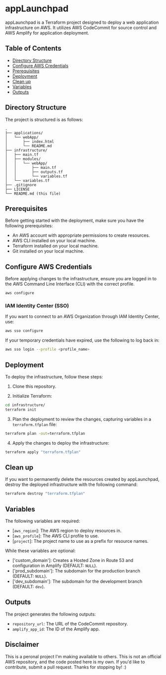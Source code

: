 # appLaunchpad

appLaunchpad is a Terraform project designed to deploy a web application infrastructure on AWS. It utilizes AWS CodeCommit for source control and AWS Amplify for application deployment.

## Table of Contents

- [Directory Structure](#directory-structure)
- [Configure AWS Credentials](#configure-aws-credentials)
- [Prerequisites](#prerequisites)
- [Deployment](#deployment)
- [Clean up](#clean-up)
- [Variables](#variables)
- [Outputs](#outputs)

## Directory Structure

The project is structured is as follows:

```
.
├── applications/
│   └── webApp/
│       ├── index.html
│       └── README.md
├── infrastructure/
│   ├── main.tf
│   ├── modules/
│   │   └── webApp/
│   │       ├── main.tf
│   │       ├── outputs.tf
│   │       └── variables.tf
│   └── variables.tf
├── .gitignore
├── LICENSE
└── README.md (this file)
```

## Prerequisites

Before getting started with the deployment, make sure you have the following prerequisites:

- An AWS account with appropriate permissions to create resources.
- AWS CLI installed on your local machine.
- Terraform installed on your local machine.
- Git installed on your local machine.

## Configure AWS Credentials

Before applying changes to the infrastructure, ensure you are logged in to the AWS Command Line Interface (CLI) with the correct profile. 

```sh
aws configure
```

### IAM Identity Center (SSO)

If you want to connect to an AWS Organization through IAM Identity Center, use:

```sh
aws sso configure
```

If your temporary credentials have expired, use the following to log back in:

```sh
aws sso login --profile <profile_name>
```

## Deployment

To deploy the infrastructure, follow these steps:

1. Clone this repository.

2. Initialize Terraform:

```sh
cd infrastructure/
terraform init
```

3. Plan the deployment to review the changes, capturing variables in a `terraform.tfplan` file:

```sh
terraform plan -out=terraform.tfplan
```

4. Apply the changes to deploy the infrastructure:

```sh
terraform apply "terraform.tfplan"
```

## Clean up

If you want to permanently delete the resources created by appLaunchpad, destroy the deployed infrastructure with the following command:

```sh
terraform destroy "terraform.tfplan"
```

## Variables

The following variables are required:

- [`aws_region`]: The AWS region to deploy resources in.
- [`aws_profile`]: The AWS CLI profile to use.
- [`project`]: The project name to use as a prefix for resource names.

While these variables are optional:

- ['custom_domain']: Creates a Hosted Zone in Route 53 and configuration in Amplify (DEFAULT: `NULL`).
- ['prod_subdomain']: The subdomain for the production branch (DEFAULT: `NULL`).
- ['dev_subdomain']: The subdomain for the development branch (DEFAULT: `dev`).

## Outputs

The project generates the following outputs:

- `repository_url`: The URL of the CodeCommit repository.
- `amplify_app_id`: The ID of the Amplify app.

## Disclaimer

This is a peronal project I'm making available to others. This is not an official AWS repository, and the code posted here is my own. If you'd like to contribute, submit a pull request. Thanks for stopping by! :)
